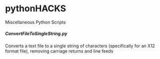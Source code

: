 # pythonHACKS
Miscellaneous Python Scripts

<h5>ConvertFileToSingleString.py</h5>
Converts a text file to a single string of characters (specifically for an X12 format file), removing carriage returns and line feeds
